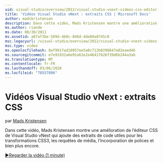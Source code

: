 ```yaml
---
uid: visual-studio/overview/2012/visual-studio-vnext-videos-css-editor-snippets
title: 'Vidéos Visual Studio vNext : extraits CSS | Microsoft Docs'
author: madskristensen
description: Dans cette vidéo, Mads Kristensen montre une amélioration de l’éditeur CSS de Visual Studio vNext qui ajoute des extraits de code utiles pour les transformations CSS3, q...
ms.author: riande
ms.date: 08/30/2011
ms.assetid: a87af3be-589d-4b0c-846d-4de60a8745c0
msc.legacyurl: /visual-studio/overview/2012/visual-studio-vnext-videos-css-editor-snippets
msc.type: video
ms.openlocfilehash: 8af991fad10957ee5a0c712b0298647a02eaed46
ms.sourcegitcommit: e7e91932a6e91a63e2e46417626f39d6b244a3ab
ms.translationtype: MT
ms.contentlocale: fr-FR
ms.lasthandoff: 03/06/2020
ms.locfileid: "78557896"
---
```

# <a name="visual-studio-vnext-videos-css-snippets"></a>Vidéos Visual Studio vNext : extraits CSS

par [Mads Kristensen](https://github.com/madskristensen)

Dans cette vidéo, Mads Kristensen montre une amélioration de l’éditeur CSS de Visual Studio vNext qui ajoute des extraits de code utiles pour les transformations CSS3, les requêtes de média, l’incorporation de polices et bien plus encore.

[&#9654;Regarder la vidéo (1 minute)](https://channel9.msdn.com/Blogs/ASP-NET-Site-Videos/visual-studio-vnext-videos-css-editor-snippets)
